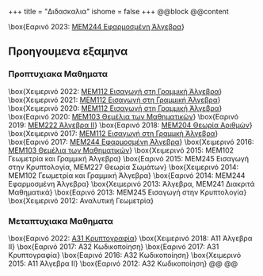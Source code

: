 +++
title = "Διδασκαλια"
ishome = false
+++
@@block
@@content

\box{Εαρινό 2023: [ΜΕΜ244 Εφαρμοσμένη Άλγεβρα](https://polyhedron.math.uoc.gr/2223/moodle/course/view.php?id=21#section-0)}

## Προηγουμενα εξαμηνα

### Προπτυχιακα Μαθηματα
\box{Χειμερινό 2022: [ΜΕΜ112 Εισαγωγή στη Γραμμική Άλγεβρα](https://polyhedron.math.uoc.gr/2223/moodle/course/view.php?id=4)}
\box{Χειμερινό 2021: [ΜΕΜ112 Εισαγωγή στη Γραμμική Άλγεβρα](https://polyhedron.math.uoc.gr/2122/moodle/course/view.php?id=16)}
\box{Χειμερινό 2020: [ΜΕΜ112 Εισαγωγή στη Γραμμική Άλγεβρα](https://elearn.uoc.gr/course/view.php?id=2494)}
\box{Εαρινό 2020: [ΜΕΜ103 Θεμέλια των Μαθηματικών](https://polygon.math.uoc.gr/1920/moodle/course/view.php?id=8#section-0)}
\box{Εαρινό 2019: [ΜΕΜ222 Άλγεβρα ΙΙ](https://polygon.math.uoc.gr/1819/moodle/course/view.php?id=16)}
\box{Εαρινό 2018: [ΜΕΜ204 Θεωρία Αριθμών](https://polygon.math.uoc.gr/1718/moodle/course/view.php?id=8)}
\box{Χειμερινό 2017: [ΜΕΜ112 Εισαγωγή στη Γραμμκή Άλγεβρα](https://polygon.math.uoc.gr/1718/moodle/course/view.php?id=5)}
\box{Εαρινό 2017: [ΜΕΜ244 Εφαρμοσμένη Άλγεβρα](http://euler.math.uoc.gr/~moodle/moodle1617/course/view.php?id=8)}
\box{Χειμερινό 2016: [ΜΕΜ103 Θεμέλια των Μαθηματικών](http://euler.math.uoc.gr/~moodle/moodle1617/course/view.php?id=2)}
\box{Χειμερινό 2015: ΜΕΜ102 Γεωμετρία και Γραμμική Άλγεβρα}
\box{Εαρινό 2015: ΜΕΜ245 Εισαγωγή στην Κρυπτολογία,  ΜΕΜ227 Θεωρία Σωμάτων}
\box{Χειμερινό 2014: ΜΕΜ102 Γεωμετρία και Γραμμική Άλγεβρα}
\box{Εαρινό 2014: ΜΕΜ244 Εφαρμοσμένη Άλγεβρα}
\box{Χειμερινό 2013: Άλγεβρα, ΜΕΜ241 Διακριτά Μαθηματικά}
\box{Εαρινό 2013: ΜΕΜ245 Εισαγωγή στην Κρυπτολογία}
\box{Χειμερινό 2012: Αναλυτική Γεωμετρία}

### Μεταπτυχιακα Μαθηματα
\box{Εαρινό 2022: [Α31 Κρυπτογραφία](/content/teaching/cryptography/)}
\box{Χειμερινό 2018: Α11 Άλγεβρα ΙΙ}
\box{Εαρινό 2017: Α32 Κωδικοποίηση}
\box{Εαρινό 2017: Α31 Κρυπτογραφία}
\box{Εαρινό 2016: Α32 Κωδικοποίηση}
\box{Χειμερινό 2015: Α11 Άλγεβρα ΙΙ}
\box{Εαρινό 2012: Α32 Κωδικοποίηση}
@@
@@


